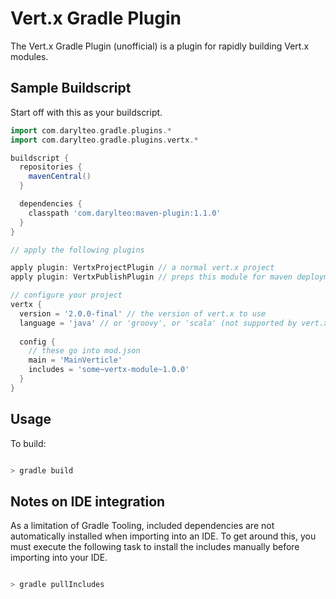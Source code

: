 # Vert.x Gradle Plugin

The Vert.x Gradle Plugin (unofficial) is a plugin for rapidly building 
Vert.x modules.

## Sample Buildscript

Start off with this as your buildscript.

```groovy
import com.darylteo.gradle.plugins.*
import com.darylteo.gradle.plugins.vertx.*

buildscript {
  repositories {
    mavenCentral()
  }

  dependencies {
    classpath 'com.darylteo:maven-plugin:1.1.0'
  }
}

// apply the following plugins

apply plugin: VertxProjectPlugin // a normal vert.x project
apply plugin: VertxPublishPlugin // preps this module for maven deployment. Optional

// configure your project
vertx {
  version = '2.0.0-final' // the version of vert.x to use
  language = 'java' // or 'groovy', or 'scala' (not supported by vert.x yet)
  
  config {
    // these go into mod.json
    main = 'MainVerticle'
    includes = 'some~vertx-module~1.0.0'
  }
}

````

## Usage

To build: 
  
```bash

> gradle build
````

## Notes on IDE integration

As a limitation of Gradle Tooling, included dependencies are not automatically installed when importing into an IDE. To get around this, you must execute the following task to install the includes manually before importing into your IDE.

```bash

> gradle pullIncludes
````
